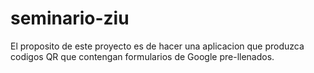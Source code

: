 # seminario-ziu

El proposito de este proyecto es de hacer una aplicacion que produzca codigos QR que contengan formularios de Google pre-llenados. 
